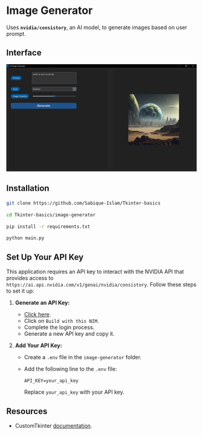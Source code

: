 # Image Generator
Uses **`nvidia/consistory`**, an AI model, to generate images based on user prompt.

## Interface
![Interface](sample/image.png)

## Installation

```bash
git clone https://github.com/Sabique-Islam/Tkinter-basics
```
```bash
cd Tkinter-basics/image-generator
```
```bash
pip install -r requirements.txt
```
```bash
python main.py
```
## Set Up Your API Key
This application requires an API key to interact with the NVIDIA API that provides access to `https://ai.api.nvidia.com/v1/genai/nvidia/consistory`. Follow these steps to set it up:

1. **Generate an API Key:**
   - [Click here](https://build.nvidia.com/nvidia/consistory).
   - Click on `Build with this NIM`.
   - Complete the login process.
   - Generate a new API key and copy it.

2. **Add Your API Key:**
   - Create a `.env` file in the `image-generator` folder.
   - Add the following line to the `.env` file:

     ```env
     API_KEY=your_api_key
     ```

     Replace `your_api_key` with your API key.

## Resources
- CustomTkinter [documentation](https://customtkinter.tomschimansky.com/documentation/).
